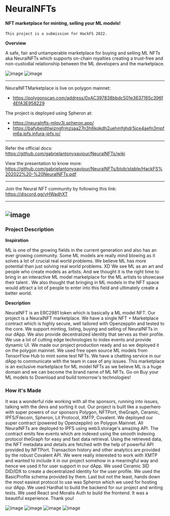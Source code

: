 # NeuralNFTs
#### NFT marketplace for minting, selling your ML models!
`This project is a submission for HackFS 2022.`

**Overview**

A safe, fair and untamperable marketplace for buying and selling ML NFTs aka NeuralNFTs which supports on-chain royalties creating a trust-free and non-custodial relationship between the ML developers and the marketplace.

![image](https://user-images.githubusercontent.com/57835412/180747105-2d4cb4ae-57bb-40fa-8760-9ddf1519a7ff.png)
![image](https://user-images.githubusercontent.com/57835412/180747745-8d98e9dc-ae4a-431a-b47b-052498c3dca2.png)


***
NeuralNFTMarketplace is live on polygon mainnet:
- https://polygonscan.com/address/0xAC397838bbdc501e3637165c396f4EfA3E958229

The project is deployed using Spheron at: 
- https://neuralnfts-mlqv3i.spheron.app/
- https://bafybeidtlwizngfrmzsaa27n3h6kqkdh2uehmfghdr5jce4aefn3mpfm6a.ipfs.infura-ipfs.io/


***
Refer the official docs: https://github.com/gabrielantonyxaviour/NeuralNFTs/wiki

View the presentation to know more: https://github.com/gabrielantonyxaviour/NeuralNFTs/blob/stable/HackFS%202022%20-%20NeuralNFTs.pdf
***
Join the Neural NFT community by following this link:
https://discord.gg/vHWadhXT
***

![image](https://user-images.githubusercontent.com/57835412/180747160-183b2d25-f663-470d-87cf-fc81a4d4d754.png)
---

### Project Description

**Inspiration**

ML is one of the growing fields in the current generation and also has an ever growing community.
Some ML models are really mind blowing as it solves a lot of crucial real world problems.
We believe ML has more potential than just solving real world problems. XD
We see ML as an art and people who create models as artists.
And we thought it is the right time to bring in an interactive ML model marketplace for the ML artists to showcase their talent .
We also thought that bringing in ML models in the NFT space would attract a lot of people to enter into this field and ultimately create a better world.

**Description**

NeuralNFT is an ERC2981 token which is basically a ML model NFT. Our project is a NeuralNFT marketplace. We have a single NFT + Marketplace contract which is highly secure, well tailored with Openzepplin and tested to the core. We support minting, listing, buying and selling of NeuralNFTs in our dApp. We also provide decentralized identity that serves as their profile. We use a lot of cutting edge technologies to index events and provide dynamic UI. We made our project production ready and so we deployed it on the polygon mainnet. We used free open source ML models from TensorFlow Hub to mint some test NFTs. We have a chatting service in our dApp to communicate with the team in case of any issues. This marketplace is an exclusive marketplace for ML model NFTs as we believe ML is a huge domain and we can become the brand name of ML NFTs. Go on Buy your ML models to Download and build tomorrow's technologies!


### How it's Made
It was a wonderful ride working with all the sponsors, running into issues, talking with the devs and sorting it out. Our project is built like a superhero with super powers of our sponsors Polygon, NFTPort, theGraph, Ceramic, IPFS/Filecoin, Spheron, Lit Protocol, XMTP, Covalent. We deployed our super contract (powered by Openzepplin) on Polygon Mainnet. All NeuralNFTs are deployed to IPFS using web3.storage's amazing API. The contract emits few events which are indexed using the smooth indexing protocol theGraph for easy and fast data retrieval. Using the retrieved data, the NFT metadata and details are fetched with the help of powerful API provided by NFTPort. Transaction history and other analytics are provided by the robust Covalent API. We were really interested to work with XMTP and wanted to include it in our project somehow in a meaningful way and hence we used it for user support in our dApp. We used Ceramic 3ID DID/IDX to create a decentralized identity for the user profile. We used the BasicProfile schema provided by them. Last but not the least, hands down the most easiest protocol to use was Spheron which we used for hosting our dApp. We used Hardhat to build the backend for our project and writing tests. We used React and Moralis Auth to build the frontend. It was a beautiful experience. Thank you!

![image](https://user-images.githubusercontent.com/57835412/180747204-dc46570b-c674-49bd-97a9-d828beedbc03.png)
![image](https://user-images.githubusercontent.com/57835412/180747560-72c4bad1-9786-4b0c-89b5-30e92b4278e8.png)
![image](https://user-images.githubusercontent.com/57835412/180747234-2cf0b1e5-ca1b-4e2a-9dee-34d9584f07aa.png)
![image](https://user-images.githubusercontent.com/57835412/180747251-0d4e8ff7-77e8-4dba-97b8-5e2199411c12.png)




